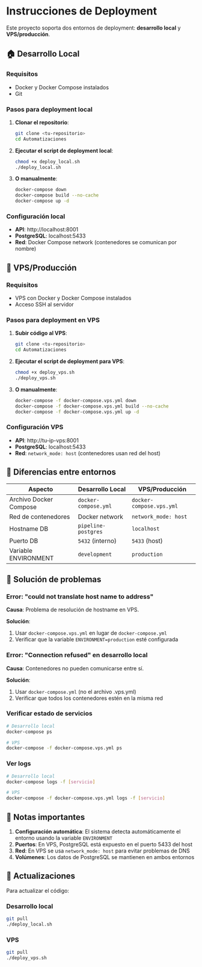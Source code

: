 # Instrucciones de Deployment

Este proyecto soporta dos entornos de deployment: **desarrollo local** y **VPS/producción**.

## 🏠 Desarrollo Local

### Requisitos
- Docker y Docker Compose instalados
- Git

### Pasos para deployment local

1. **Clonar el repositorio**:
   ```bash
   git clone <tu-repositorio>
   cd Automatizaciones
   ```

2. **Ejecutar el script de deployment local**:
   ```bash
   chmod +x deploy_local.sh
   ./deploy_local.sh
   ```

3. **O manualmente**:
   ```bash
   docker-compose down
   docker-compose build --no-cache
   docker-compose up -d
   ```

### Configuración local
- **API**: http://localhost:8001
- **PostgreSQL**: localhost:5433
- **Red**: Docker Compose network (contenedores se comunican por nombre)

## 🚀 VPS/Producción

### Requisitos
- VPS con Docker y Docker Compose instalados
- Acceso SSH al servidor

### Pasos para deployment en VPS

1. **Subir código al VPS**:
   ```bash
   git clone <tu-repositorio>
   cd Automatizaciones
   ```

2. **Ejecutar el script de deployment para VPS**:
   ```bash
   chmod +x deploy_vps.sh
   ./deploy_vps.sh
   ```

3. **O manualmente**:
   ```bash
   docker-compose -f docker-compose.vps.yml down
   docker-compose -f docker-compose.vps.yml build --no-cache
   docker-compose -f docker-compose.vps.yml up -d
   ```

### Configuración VPS
- **API**: http://tu-ip-vps:8001
- **PostgreSQL**: localhost:5433
- **Red**: `network_mode: host` (contenedores usan red del host)

## 🔧 Diferencias entre entornos

| Aspecto | Desarrollo Local | VPS/Producción |
|---------|------------------|----------------|
| Archivo Docker Compose | `docker-compose.yml` | `docker-compose.vps.yml` |
| Red de contenedores | Docker network | `network_mode: host` |
| Hostname DB | `pipeline-postgres` | `localhost` |
| Puerto DB | `5432` (interno) | `5433` (host) |
| Variable ENVIRONMENT | `development` | `production` |

## 🐛 Solución de problemas

### Error: "could not translate host name to address"

**Causa**: Problema de resolución de hostname en VPS.

**Solución**: 
1. Usar `docker-compose.vps.yml` en lugar de `docker-compose.yml`
2. Verificar que la variable `ENVIRONMENT=production` esté configurada

### Error: "Connection refused" en desarrollo local

**Causa**: Contenedores no pueden comunicarse entre sí.

**Solución**:
1. Usar `docker-compose.yml` (no el archivo .vps.yml)
2. Verificar que todos los contenedores estén en la misma red

### Verificar estado de servicios

```bash
# Desarrollo local
docker-compose ps

# VPS
docker-compose -f docker-compose.vps.yml ps
```

### Ver logs

```bash
# Desarrollo local
docker-compose logs -f [servicio]

# VPS
docker-compose -f docker-compose.vps.yml logs -f [servicio]
```

## 📝 Notas importantes

1. **Configuración automática**: El sistema detecta automáticamente el entorno usando la variable `ENVIRONMENT`
2. **Puertos**: En VPS, PostgreSQL está expuesto en el puerto 5433 del host
3. **Red**: En VPS se usa `network_mode: host` para evitar problemas de DNS
4. **Volúmenes**: Los datos de PostgreSQL se mantienen en ambos entornos

## 🔄 Actualizaciones

Para actualizar el código:

### Desarrollo local
```bash
git pull
./deploy_local.sh
```

### VPS
```bash
git pull
./deploy_vps.sh
```
